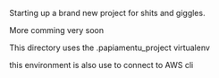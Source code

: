 Starting up a brand new project for shits and giggles. 

More comming very soon


This directory uses the .papiamentu_project virtualenv

this environment is also use to connect to AWS cli